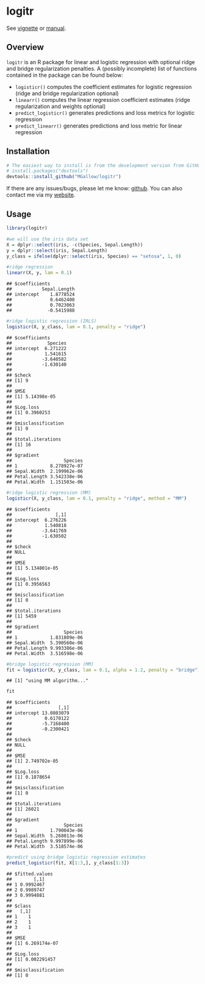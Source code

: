 logitr
================

See [vignette](https://htmlpreview.github.io/?https://github.com/MGallow/logitr/blob/master/Vignette.html) or [manual](https://github.com/MGallow/logitr/blob/master/logitr.pdf).

Overview
--------

`logitr` is an R package for linear and logistic regression with optional ridge and bridge regularization penalties. A (possibly incomplete) list of functions contained in the package can be found below:

-   `logisticr()` computes the coefficient estimates for logistic regression (ridge and bridge regularization optional)
-   `linearr()` computes the linear regression coefficient estimates (ridge regularization and weights optional)
-   `predict_logisticr()` generates predictions and loss metrics for logistic regression
-   `predict_linearr()` generates predictions and loss metric for linear regression

Installation
------------

``` r
# The easiest way to install is from the development version from GitHub:
# install.packages("devtools")
devtools::install_github("MGallow/logitr")
```

If there are any issues/bugs, please let me know: [github](https://github.com/MGallow/logitr/issues). You can also contact me via my [website](http://users.stat.umn.edu/~gall0441/).

Usage
-----

``` r
library(logitr)

#we will use the iris data set
X = dplyr::select(iris, -c(Species, Sepal.Length))
y = dplyr::select(iris, Sepal.Length)
y_class = ifelse(dplyr::select(iris, Species) == "setosa", 1, 0)

#ridge regression
linearr(X, y, lam = 0.1)
```

    ## $coefficients
    ##           Sepal.Length
    ## intercept    1.8778524
    ##              0.6462400
    ##              0.7023063
    ##             -0.5415988

``` r
#ridge logistic regression (IRLS)
logisticr(X, y_class, lam = 0.1, penalty = "ridge")
```

    ## $coefficients
    ##             Species
    ## intercept  6.271222
    ##            1.541615
    ##           -3.640582
    ##           -1.630140
    ## 
    ## $check
    ## [1] 9
    ## 
    ## $MSE
    ## [1] 5.14398e-05
    ## 
    ## $Log.loss
    ## [1] 0.3960253
    ## 
    ## $misclassification
    ## [1] 0
    ## 
    ## $total.iterations
    ## [1] 16
    ## 
    ## $gradient
    ##                   Species
    ## 1            8.278927e-07
    ## Sepal.Width  2.199962e-06
    ## Petal.Length 3.542338e-06
    ## Petal.Width  1.151503e-06

``` r
#ridge logistic regression (MM)
logisticr(X, y_class, lam = 0.1, penalty = "ridge", method = "MM")
```

    ## $coefficients
    ##                [,1]
    ## intercept  6.276226
    ##            1.540818
    ##           -3.641769
    ##           -1.630502
    ## 
    ## $check
    ## NULL
    ## 
    ## $MSE
    ## [1] 5.134801e-05
    ## 
    ## $Log.loss
    ## [1] 0.3956563
    ## 
    ## $misclassification
    ## [1] 0
    ## 
    ## $total.iterations
    ## [1] 5459
    ## 
    ## $gradient
    ##                   Species
    ## 1            1.831809e-06
    ## Sepal.Width  5.390560e-06
    ## Petal.Length 9.993386e-06
    ## Petal.Width  3.516598e-06

``` r
#bridge logistic regression (MM)
fit = logisticr(X, y_class, lam = 0.1, alpha = 1.2, penalty = "bridge")
```

    ## [1] "using MM algorithm..."

``` r
fit
```

    ## $coefficients
    ##                 [,1]
    ## intercept 13.0803079
    ##            0.6170122
    ##           -5.7168400
    ##           -0.2300421
    ## 
    ## $check
    ## NULL
    ## 
    ## $MSE
    ## [1] 2.749702e-05
    ## 
    ## $Log.loss
    ## [1] 0.1878654
    ## 
    ## $misclassification
    ## [1] 0
    ## 
    ## $total.iterations
    ## [1] 26021
    ## 
    ## $gradient
    ##                   Species
    ## 1            1.790043e-06
    ## Sepal.Width  5.268013e-06
    ## Petal.Length 9.997899e-06
    ## Petal.Width  3.518574e-06

``` r
#predict using bridge logistic regression estimates
predict_logisticr(fit, X[1:3,], y_class[1:3])
```

    ## $fitted.values
    ##        [,1]
    ## 1 0.9992467
    ## 2 0.9989747
    ## 3 0.9994881
    ## 
    ## $class
    ##   [,1]
    ## 1    1
    ## 2    1
    ## 3    1
    ## 
    ## $MSE
    ## [1] 6.269174e-07
    ## 
    ## $Log.loss
    ## [1] 0.002291457
    ## 
    ## $misclassification
    ## [1] 0

